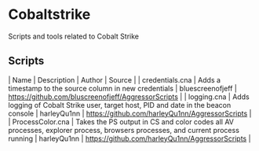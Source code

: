 # Cobaltstrike
Scripts and tools related to Cobalt Strike

## Scripts
| Name | Description | Author | Source |
| credentials.cna | Adds a timestamp to the source column in new credentials | bluescreenofjeff | https://github.com/bluscreenofjeff/AggressorScripts |
| logging.cna | Adds logging of Cobalt Strike user, target host, PID and date in the beacon console | harleyQu1nn | https://github.com/harleyQu1nn/AggressorScripts |
| ProcessColor.cna | Takes the PS output in CS and color codes all AV processes, explorer process, browsers processes, and current process running | harleyQu1nn | https://github.com/harleyQu1nn/AggressorScripts |

